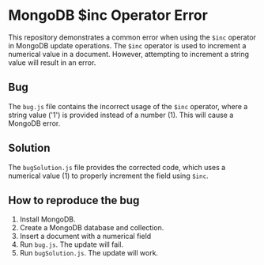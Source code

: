 # MongoDB $inc Operator Error

This repository demonstrates a common error when using the `$inc` operator in MongoDB update operations. The `$inc` operator is used to increment a numerical value in a document.  However, attempting to increment a string value will result in an error.

## Bug
The `bug.js` file contains the incorrect usage of the `$inc` operator, where a string value ('1') is provided instead of a number (1). This will cause a MongoDB error.

## Solution
The `bugSolution.js` file provides the corrected code, which uses a numerical value (1) to properly increment the field using `$inc`.

## How to reproduce the bug
1. Install MongoDB.
2. Create a MongoDB database and collection.
3. Insert a document with a numerical field
4. Run `bug.js`. The update will fail. 
5. Run `bugSolution.js`. The update will work.